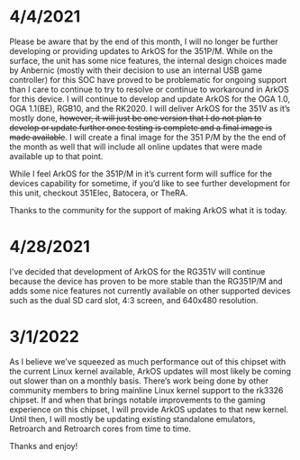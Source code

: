 # 4/4/2021
Please be aware that by the end of this month, I will no longer be further developing or providing updates to ArkOS for the 351P/M.  While on the surface, the unit has some nice features, the internal design choices made by Anbernic (mostly with their decision to use an internal USB game controller) for this SOC have proved to be problematic for ongoing support than I care to continue to try to resolve or continue to workaround in ArkOS for this device.  I will continue to develop and update ArkOS for the OGA 1.0, OGA 1.1(BE), RGB10, and the RK2020.  I will deliver ArkOS for the 351V as it’s mostly done, ~~however, it will just be one version that I do not plan to develop or update further once testing is complete and a final image is made available~~.  I will create a final image for the 351 P/M by the the end of the month as well that will include all online updates that were made available up to that point.

While I feel ArkOS for the 351P/M in it’s current form will suffice for the devices capability for sometime, if you’d like to see further development for this unit, checkout 351Elec, Batocera, or TheRA.

Thanks to the community for the support of making ArkOS what it is today.  

# 4/28/2021
I've decided that development of ArkOS for the RG351V will continue because the device has proven to be more stable than the RG351P/M and adds some nice features not currently available on other supported devices such as the dual SD card slot, 4:3 screen, and 640x480 resolution.

# 3/1/2022
As I believe we’ve squeezed as much performance out of this chipset with the current Linux kernel available, ArkOS updates will most likely be coming out slower than on a monthly basis.  There’s work being done by other community members to bring mainline Linux kernel support to the rk3326 chipset.  If and when that brings notable improvements to the gaming experience on this chipset, I will provide ArkOS updates to that new kernel.  Until then, I will mostly be updating existing standalone emulators, Retroarch and Retroarch cores from time to time.  

Thanks and enjoy!